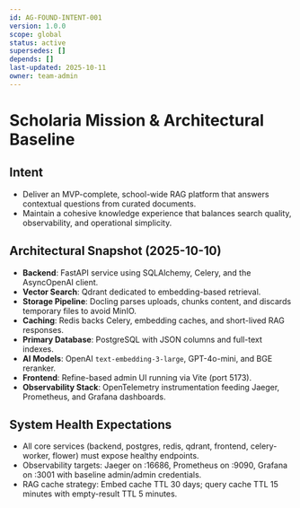 ```yaml
---
id: AG-FOUND-INTENT-001
version: 1.0.0
scope: global
status: active
supersedes: []
depends: []
last-updated: 2025-10-11
owner: team-admin
---
```

# Scholaria Mission & Architectural Baseline

## Intent
- Deliver an MVP-complete, school-wide RAG platform that answers contextual questions from curated documents.
- Maintain a cohesive knowledge experience that balances search quality, observability, and operational simplicity.

## Architectural Snapshot (2025-10-10)
- **Backend**: FastAPI service using SQLAlchemy, Celery, and the AsyncOpenAI client.
- **Vector Search**: Qdrant dedicated to embedding-based retrieval.
- **Storage Pipeline**: Docling parses uploads, chunks content, and discards temporary files to avoid MinIO.
- **Caching**: Redis backs Celery, embedding caches, and short-lived RAG responses.
- **Primary Database**: PostgreSQL with JSON columns and full-text indexes.
- **AI Models**: OpenAI `text-embedding-3-large`, GPT-4o-mini, and BGE reranker.
- **Frontend**: Refine-based admin UI running via Vite (port 5173).
- **Observability Stack**: OpenTelemetry instrumentation feeding Jaeger, Prometheus, and Grafana dashboards.

## System Health Expectations
- All core services (backend, postgres, redis, qdrant, frontend, celery-worker, flower) must expose healthy endpoints.
- Observability targets: Jaeger on :16686, Prometheus on :9090, Grafana on :3001 with baseline admin/admin credentials.
- RAG cache strategy: Embed cache TTL 30 days; query cache TTL 15 minutes with empty-result TTL 5 minutes.
